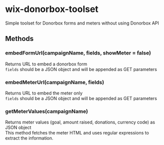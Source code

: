 # wix-donorbox-toolset
Simple toolset for Donorbox forms and meters without using Donorbox API

## Methods
### embedFormUrl(campaignName, fields, showMeter = false)
Returns URL to embed a donorbox form   
`fields` should be a JSON object and will be appended as GET parameters

### embedMeterUrl(campaignName, fields)
Returns URL to embed the meter only  
`fields` should be a JSON object and will be appended as GET parameters

### getMeterValues(campaignName)
Returns meter values (goal, amount raised, donations, currency code) as JSON object  
This method fetches the meter HTML and uses regular expressions to extract the information.
